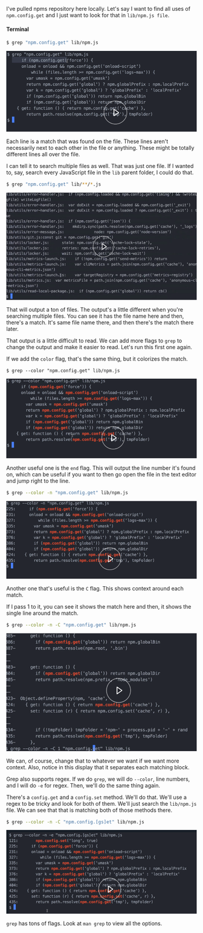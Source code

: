 I've pulled npms repository here locally. Let's say I want to find all uses of `npm.config.get` and I just want to look for that in `lib/npm.js file`. 

#### Terminal
```bash
$ grep "npm.config.get" lib/npm.js
```

![NPM search](../images/grep-search-for-text-with-grep-npm.png)

Each line is a match that was found on the file. These lines aren't necessarily next to each other in the file or anything. These might be totally different lines all over the file.

I can tell it to search multiple files as well. That was just one file. If I wanted to, say, search every JavaScript file in the `lib` parent folder, I could do that. 

```bash
$ grep "npm.config.get" lib/**/*.js
```
![Large Search](../images/grep-search-for-text-with-grep-large-search.png)

That will output a ton of files. The output's a little different when you're searching multiple files. You can see it has the file name here and then, there's a match. It's same file name there, and then there's the match there later.

That output is a little difficult to read. We can add more flags to `grep` to change the output and make it easier to read. Let's run this first one again.

If we add the `color` flag, that's the same thing, but it colorizes the match. 

```javasbashcript
$ grep --color "npm.config.get" lib/npm.js
```
![Color](../images/grep-search-for-text-with-grep-color.png)

Another useful one is the `end` flag. This will output the line number it's found on, which can be useful if you want to then go open the file in the text editor and jump right to the line. 

```bash
$ grep --color -n "npm.config.get" lib/npm.js
```

![Line Number](../images/grep-search-for-text-with-grep-line-number.png)

Another one that's useful is the `C` flag. This shows context around each match.

If I pass 1 to it, you can see it shows the match here and then, it shows the single line around the match. 

```bash
$ grep --color -n -C "npm.config.get" lib/npm.js
```
![Context](../images/grep-search-for-text-with-grep-context.png)

We can, of course, change that to whatever we want if we want more context. Also, notice in this display that it separates each matching block. 

Grep also supports regex. If we do `grep`, we will do `--color`, line numbers, and I will do `-e` for regex. Then, we'll do the same thing again.

There's a `config.get` and a `config.set` method. We'll do that. We'll use a regex to be tricky and look for both of them. We'll just search the `lib/npm.js` file. We can see that that is matching both of those methods there.

```bash
$ grep --color -n -C "npm.config.[gs]et" lib/npm.js
```
![Regex](../images/grep-search-for-text-with-grep-regex.png)

`grep` has tons of flags. Look at `man grep` to view all the options.